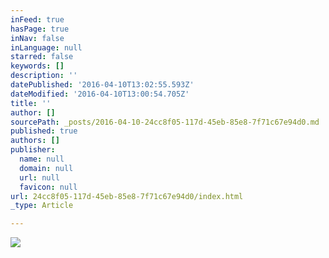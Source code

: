 ```yaml
---
inFeed: true
hasPage: true
inNav: false
inLanguage: null
starred: false
keywords: []
description: ''
datePublished: '2016-04-10T13:02:55.593Z'
dateModified: '2016-04-10T13:00:54.705Z'
title: ''
author: []
sourcePath: _posts/2016-04-10-24cc8f05-117d-45eb-85e8-7f71c67e94d0.md
published: true
authors: []
publisher:
  name: null
  domain: null
  url: null
  favicon: null
url: 24cc8f05-117d-45eb-85e8-7f71c67e94d0/index.html
_type: Article

---
```

![](https://s3-us-west-2.amazonaws.com/the-grid-img/p/d1462d3743fe40718877cccc818c9ee79c7b00fe.jpg)